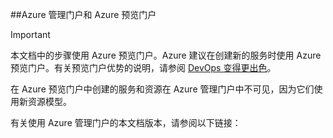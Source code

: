 <!-- not suitable for Mooncake -->

##Azure 管理门户和 Azure 预览门户

> [!IMPORTANT]
> 本文档中的步骤使用 Azure 预览门户。Azure 建议在创建新的服务时使用 Azure 预览门户。有关预览门户优势的说明，请参阅 [DevOps 变得更出色](https://portal.azure.cn)。
> 
> 在 Azure 预览门户中创建的服务和资源在 Azure 管理门户中不可见，因为它们使用新资源模型。

有关使用 Azure 管理门户的本文档版本，请参阅以下链接：
<!---HONumber=Mooncake_0405_2016-->